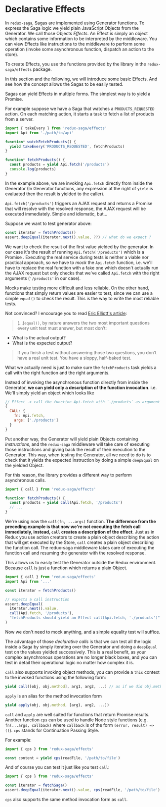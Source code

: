 # Declarative Effects

In `redux-saga`, Sagas are implemented using Generator functions. To express the Saga logic we yield plain JavaScript Objects from the Generator. We call those Objects *Effects*. An Effect is simply an object which contains some information to be interpreted by the middleware. You can view Effects like instructions to the middleware to perform some operation (invoke some asynchronous function, dispatch an action to the store).

To create Effects, you use the functions provided by the library in the `redux-saga/effects` package.

In this section and the following, we will introduce some basic Effects. And see how the concept allows the Sagas to be easily tested.

Sagas can yield Effects in multiple forms. The simplest way is to yield a Promise.

For example suppose we have a Saga that watches a `PRODUCTS_REQUESTED` action. On each matching action, it starts a task to fetch a list of products from a server.

```javascript
import { takeEvery } from 'redux-saga/effects'
import Api from './path/to/api'

function* watchFetchProducts() {
  yield takeEvery('PRODUCTS_REQUESTED', fetchProducts)
}

function* fetchProducts() {
  const products = yield Api.fetch('/products')
  console.log(products)
}
```

In the example above, we are invoking `Api.fetch` directly from inside the Generator (In Generator functions, any expression at the right of `yield` is evaluated then the result is yielded to the caller).

`Api.fetch('/products')` triggers an AJAX request and returns a Promise that will resolve with the resolved response, the AJAX request will be executed immediately. Simple and idiomatic, but...

Suppose we want to test generator above:

```javascript
const iterator = fetchProducts()
assert.deepEqual(iterator.next().value, ??) // what do we expect ?
```

We want to check the result of the first value yielded by the generator. In our case it's the result of running `Api.fetch('/products')` which is a Promise . Executing the real service during tests is neither a viable nor practical approach, so we have to *mock* the `Api.fetch` function, i.e. we'll have to replace the real function with a fake one which doesn't actually run the AJAX request but only checks that we've called `Api.fetch` with the right arguments (`'/products'` in our case).

Mocks make testing more difficult and less reliable. On the other hand, functions that simply return values are easier to test, since we can use a simple `equal()` to check the result. This is the way to write the most reliable tests.

Not convinced? I encourage you to read [Eric Elliott's article](https://medium.com/javascript-scene/what-every-unit-test-needs-f6cd34d9836d#.4ttnnzpgc):

> (...)`equal()`, by nature answers the two most important questions every unit test must answer,
but most don’t:
- What is the actual output?
- What is the expected output?
>
> If you finish a test without answering those two questions, you don’t have a real unit test. You have a sloppy, half-baked test.

What we actually need is just to make sure the `fetchProducts` task yields a call with the right function and the right arguments.

Instead of invoking the asynchronous function directly from inside the Generator, **we can yield only a description of the function invocation**. i.e. We'll simply yield an object which looks like

```javascript
// Effect -> call the function Api.fetch with `./products` as argument
{
  CALL: {
    fn: Api.fetch,
    args: ['./products']
  }
}
```

Put another way, the Generator will yield plain Objects containing *instructions*, and the `redux-saga` middleware will take care of executing those instructions and giving back the result of their execution to the Generator. This way, when testing the Generator, all we need to do is to check that it yields the expected instruction by doing a simple `deepEqual` on the yielded Object.

For this reason, the library provides a different way to perform asynchronous calls.

```javascript
import { call } from 'redux-saga/effects'

function* fetchProducts() {
  const products = yield call(Api.fetch, '/products')
  // ...
}
```

We're using now the `call(fn, ...args)` function. **The difference from the preceding example is that now we're not executing the fetch call immediately, instead, `call` creates a description of the effect**. Just as in Redux you use action creators to create a plain object describing the action that will get executed by the Store, `call` creates a plain object describing the function call. The redux-saga middleware takes care of executing the function call and resuming the generator with the resolved response.

This allows us to easily test the Generator outside the Redux environment. Because `call` is just a function which returns a plain Object.

```javascript
import { call } from 'redux-saga/effects'
import Api from '...'

const iterator = fetchProducts()

// expects a call instruction
assert.deepEqual(
  iterator.next().value,
  call(Api.fetch, '/products'),
  "fetchProducts should yield an Effect call(Api.fetch, './products')"
)
```

Now we don't need to mock anything, and a simple equality test will suffice.

The advantage of those *declarative calls* is that we can test all the logic inside a Saga by simply iterating over the Generator and doing a `deepEqual` test on the values yielded successively. This is a real benefit, as your complex asynchronous operations are no longer black boxes, and you can test in detail their operational logic no matter how complex it is.

`call` also supports invoking object methods, you can provide a `this` context to the invoked functions using the following form:

```javascript
yield call([obj, obj.method], arg1, arg2, ...) // as if we did obj.method(arg1, arg2 ...)
```

`apply` is an alias for the method invocation form

```javascript
yield apply(obj, obj.method, [arg1, arg2, ...])
```

`call` and `apply` are well suited for functions that return Promise results. Another function `cps` can be used to handle Node style functions (e.g. `fn(...args, callback)` where `callback` is of the form `(error, result) => ()`). `cps` stands for Continuation Passing Style.

For example:

```javascript
import { cps } from 'redux-saga/effects'

const content = yield cps(readFile, '/path/to/file')
```

And of course you can test it just like you test `call`:

```javascript
import { cps } from 'redux-saga/effects'

const iterator = fetchSaga()
assert.deepEqual(iterator.next().value, cps(readFile, '/path/to/file') )
```

`cps` also supports the same method invocation form as `call`.

